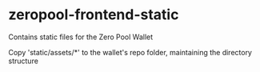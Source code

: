 # zeropool-frontend-static
Contains static files for the Zero Pool Wallet

Copy 'static/assets/*' to the wallet's repo folder, maintaining the directory structure
